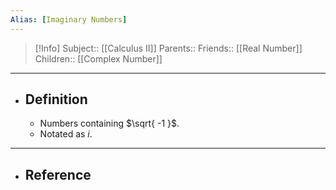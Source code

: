 ```yaml
---
Alias: [Imaginary Numbers]
---
```

> [!Info]
> Subject:: [[Calculus II]]
> Parents:: 
> Friends:: [[Real Number]]
> Children:: [[Complex Number]]
---
- ## Definition
	- Numbers containing $\sqrt{ -1 }$.
	- Notated as $i$.
---
- ## Reference